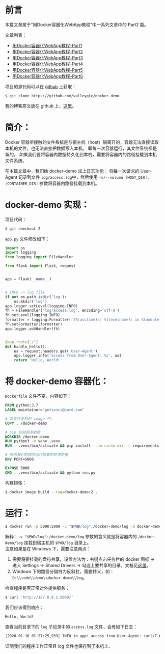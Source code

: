 # 前言
本篇文章属于“用Docker容器化WebApp教程”中一系列文章中的 Part2 篇。

文章列表：
- [用Docker容器化WebApp教程-Part1](https://github.com/valleygtc/valleygtc.github.io/blob/master/2020-01-16-用Docker容器化WebApp教程Part1.md)
- [用Docker容器化WebApp教程-Part2](https://github.com/valleygtc/valleygtc.github.io/blob/master/2020-01-16-用Docker容器化WebApp教程Part2.md)
- [用Docker容器化WebApp教程-Part3](https://github.com/valleygtc/valleygtc.github.io/blob/master/2020-01-16-用Docker容器化WebApp教程Part3.md)
- [用Docker容器化WebApp教程-Part4](https://github.com/valleygtc/valleygtc.github.io/blob/master/2020-01-16-用Docker容器化WebApp教程Part4.md)
- [用Docker容器化WebApp教程-Part5](https://github.com/valleygtc/valleygtc.github.io/blob/master/2020-01-16-用Docker容器化WebApp教程Part5.md)
- [用Docker容器化WebApp教程-Part6](https://github.com/valleygtc/valleygtc.github.io/blob/master/2020-01-16-用Docker容器化WebApp教程Part6.md)


项目的源代码可以在 [github](https://github.com/valleygtc/docker-demo) 上获取：
```bash
$ git clone https://github.com/valleygtc/docker-demo
```

我的博客原文放在 github 上，[这里](https://github.com/valleygtc/valleygtc.github.io)。


# 简介：
Docker 容器所接触的文件系统是与宿主机（host）隔离开的，容器无法直接读取本机的文件，也无法直接把数据写入本机。
即每一次容器运行，其文件系统都是新的。
如果我们要将容器内数据持久化到本机，需要将容器内的路径挂载到本机文件系统。

在本篇文章中，我们给 docker-demo 加上日志功能：
将每一次请求的 User-Agent 记录到文件 `log/access.log`中，然后使用 `-v/--volumn [HOST_DIR]:[CONTAINER_DIR]` 参数将容器内路径挂载到本机。


# docker-demo 实现：
项目代码：
```bash
$ git checkout 2
```

`app.py` 文件修改如下：
```python
import os
import logging
from logging import FileHandler

from flask import Flask, request


app = Flask(__name__)


# INFO -> log file
if not os.path.isdir('log'):
    os.mkdir('log')
app.logger.setLevel(logging.INFO)
fh = FileHandler('log/access.log', encoding='utf-8')
fh.setLevel(logging.INFO)
formatter = logging.Formatter('[%(asctime)s] %(levelname)s in %(module)s: %(message)s')
fh.setFormatter(formatter)
app.logger.addHandler(fh)


@app.route('/')
def handle_hello():
    ua = request.headers.get('User-Agent')
    app.logger.info('access from User-Agent: %s', ua)
    return 'Hello, World!'
```


# 将 docker-demo 容器化：
`Dockerfile` 文件不变，内容如下：
```dockerfile
FROM python:3.7
LABEL maintainer="gutianci@pwrd.com"

# 将文件复制到 image 中。
COPY . /docker-demo

# pip 安装程序依赖
WORKDIR /docker-demo
RUN python3 -m venv .venv
RUN . .venv/bin/activate && pip install --no-cache-dir -r requirements.txt -i https://pypi.tuna.tsinghua.edu.cn/simple

# 声明我们的程序运行需要的环境变量
ENV PORT=5000

EXPOSE 5000
CMD . .venv/bin/activate && python run.py
```

构建镜像：
```bash
$ docker image build --tag=docker-demo:2 .
```


# 运行：
```bash
$ docker run -p 5000:5000 -v "$PWD/log":/docker-demo/log -d docker-demo:2
```

解释：`-v "$PWD/log":/docker-demo/log` 参数的含义就是将容器内的 `/docker-demo/log` 挂载到宿主机的 `$PWD/log` 目录上。<br>
注意如果是在 Windows 下，需要注意两点：
1. 需要将要挂载的盘符共享，设置方法为：右键点击任务栏的 docker 图标 -> 进入 Settings -> Shared Drivers -> 勾选上要共享的目录。文档见[这里](https://docs.docker.com/docker-for-windows/#/shared-drives)。
2. Windows 下的路径分隔符为反斜杠，需要转义，如：`D:\\code\\demo\\docker-demo\\log`。

检查程序是否正常对外提供服务：
```bash
$ curl 'http://127.0.0.1:5000/'
```

我们应该得到响应：
```bash
Hello, World!
```

查看当前目录下的 `log` 子目录中的 `access.log` 文件，会有如下日志：
```bash
[2020-01-16 01:27:25,933] INFO in app: access from User-Agent: curl/7.61.1
```

证明我们的程序工作正常且 log 文件也保存到了本机上。
